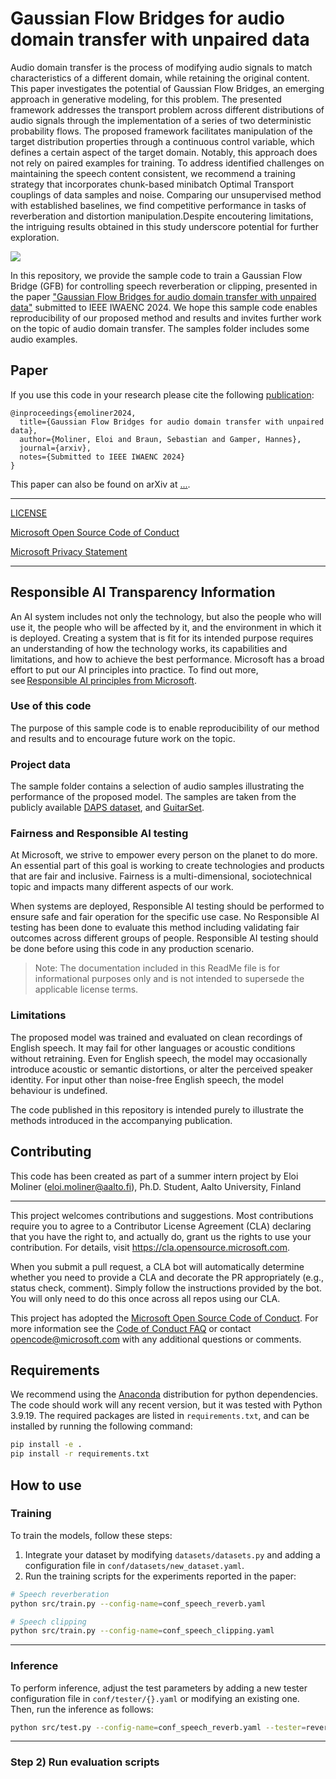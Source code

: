 # Gaussian Flow Bridges for audio domain transfer with unpaired data

Audio domain transfer is the process of modifying audio signals to match characteristics of a different domain, while retaining the original content. This paper investigates the potential of Gaussian Flow Bridges, an emerging approach in generative modeling, for this problem. The presented framework addresses the transport problem across different distributions of audio signals through the implementation of a series of two deterministic probability flows. The proposed framework facilitates manipulation of the target distribution properties through a continuous control variable, which defines a certain aspect of the target domain. Notably, this approach does not rely on paired examples for training. To address identified challenges on maintaining the speech content consistent, we recommend a training strategy that incorporates chunk-based minibatch Optimal Transport couplings of data samples and noise. Comparing our unsupervised method with established baselines, we find competitive performance in tasks of reverberation and distortion manipulation.Despite encoutering limitations, the intriguing results obtained in this study underscore potential for further exploration.

![](assets/diagram.png)

In this repository, we provide the sample code to train a Gaussian Flow Bridge (GFB) for controlling speech reverberation or clipping, presented in the paper ["Gaussian Flow Bridges for audio domain transfer with unpaired data"](https://) submitted to IEEE IWAENC 2024. 
We hope this sample code enables reproducibility of our proposed method and results and invites further work on the topic of audio domain transfer.
The samples folder includes some audio examples. 

## Paper
If you use this code in your research please cite the following [publication](https://):
```
@inproceedings{emoliner2024,
  title={Gaussian Flow Bridges for audio domain transfer with unpaired data},
  author={Moliner, Eloi and Braun, Sebastian and Gamper, Hannes},
  journal={arxiv},
  notes={Submitted to IEEE IWAENC 2024}
}
```

This paper can also be found on arXiv at [...](...).

-----
[LICENSE](https://github.com/microsoft/GFB-audio-control/blob/master/LICENSE)


[Microsoft Open Source Code of Conduct](https://opensource.microsoft.com/codeofconduct)


[Microsoft Privacy Statement](https://go.microsoft.com/fwlink/?LinkId=521839)

-----

## Responsible AI Transparency Information 

An AI system includes not only the technology, but also the people who will use it, the people who will be affected by it, and the environment in which it is deployed. Creating a system that is fit for its intended purpose requires an understanding of how the technology works, its capabilities and limitations, and how to achieve the best performance. Microsoft has a broad effort to put our AI principles into practice. To find out more, see [Responsible AI principles from Microsoft](https://www.microsoft.com/en-us/ai/responsible-ai). 

### Use of this code 

The purpose of this sample code is to enable reproducibility of our method and results and to encourage future work on the topic. 

### Project data 

The sample folder contains a selection of audio samples illustrating the performance of the proposed model. The samples are taken from the publicly available [DAPS dataset](https://zenodo.org/records/4660670), and [GuitarSet](https://zenodo.org/records/3371780).

### Fairness and Responsible AI testing 

At Microsoft, we strive to empower every person on the planet to do more. An essential part of this goal is working to create technologies and products that are fair and inclusive. Fairness is a multi-dimensional, sociotechnical topic and impacts many different aspects of our work.  

When systems are deployed, Responsible AI testing should be performed to ensure safe and fair operation for the specific use case. No Responsible AI testing has been done to evaluate this method including validating fair outcomes across different groups of people. Responsible AI testing should be done before using this code in any production scenario. 

> Note: The documentation included in this ReadMe file is for informational purposes only and is not intended to supersede the applicable license terms. 

### Limitations

The proposed model was trained and evaluated on clean recordings of English speech. It may fail for other languages or acoustic conditions without retraining. Even for English speech, the model may occasionally introduce acoustic or semantic distortions, or alter the perceived speaker identity. For input other than noise-free English speech, the model behaviour is undefined.

The code published in this repository is intended purely to illustrate the methods introduced in the accompanying publication. 

## Contributing

This code has been created as part of a summer intern project by Eloi Moliner (eloi.moliner@aalto.fi), Ph.D. Student, Aalto University, Finland

---

This project welcomes contributions and suggestions.  Most contributions require you to agree to a
Contributor License Agreement (CLA) declaring that you have the right to, and actually do, grant us
the rights to use your contribution. For details, visit https://cla.opensource.microsoft.com.

When you submit a pull request, a CLA bot will automatically determine whether you need to provide
a CLA and decorate the PR appropriately (e.g., status check, comment). Simply follow the instructions
provided by the bot. You will only need to do this once across all repos using our CLA.

This project has adopted the [Microsoft Open Source Code of Conduct](https://opensource.microsoft.com/codeofconduct/).
For more information see the [Code of Conduct FAQ](https://opensource.microsoft.com/codeofconduct/faq/) or
contact [opencode@microsoft.com](mailto:opencode@microsoft.com) with any additional questions or comments.

## Requirements

We recommend using the [Anaconda](https://docs.anaconda.com/anaconda/install/) distribution for python dependencies. The code should work will any recent version, but it was tested with Python 3.9.19. The required packages are listed in `requirements.txt`, and can be installed by running the following command:


```bash
pip install -e .
pip install -r requirements.txt 
```


## How to use

### Training 

To train the models, follow these steps:

1. Integrate your dataset by modifying `datasets/datasets.py` and adding a configuration file in `conf/datasets/new_dataset.yaml`.
2. Run the training scripts for the experiments reported in the paper:

```bash
# Speech reverberation
python src/train.py --config-name=conf_speech_reverb.yaml

# Speech clipping
python src/train.py --config-name=conf_speech_clipping.yaml
```


---

### Inference 

To perform inference, adjust the test parameters by adding a new tester configuration file in `conf/tester/{}.yaml` or modifying an existing one. Then, run the inference as follows:

```bash
python src/test.py --config-name=conf_speech_reverb.yaml --tester=reverb_bridge.yaml --checkpoint=$checkpoint_filename
```


-----

### Step 2) Run evaluation scripts

